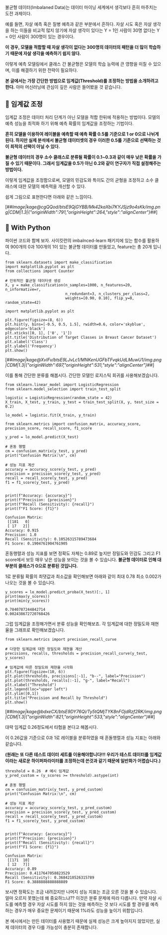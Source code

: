 불균형 데이터(Imbalaned Data)는 데이터 마이닝 세계에서 생각보다 흔히 마주치는 도전 과제이다.

예를 들면, 자살 예측 혹은 질병 예측과 같은 부분에서 흔하다. 자살 시도 혹은 자살 생각을 하는 이들을 비교적 많지 않기에 자살 생각이 있다는 Y = 1인 사람이 30명 없다는 Y = 0인 사람이 300명이 있는 경우이다. 

**이 경우, 모델을 적합할 때 자살 생각이 없다는 300명의 데이터의 패턴을 더 많이 학습하기 때문에 자살 생각을 예측하기 쉽지 않다.**

이렇게 예측 모델링에서 클래스 간 불균형은 모델의 학습 능력에 큰 영향을 미칠 수 있으며, 이를 해결하기 위한 전략이 필요하다.

**본 글에서는 가장 간단한 방법으로 임계값(Threshold)를 조정하는 방법을 소개하려고 한다.** 아마 머신러닝에 관심이 깊은 사람은 들어봤을 것 같습니다.

## 📌 임계값 조정

임계값 조정은 데이터 처리 단계가 아닌 모델을 적합 한뒤에 적용하는 방법이다. 모델의 예측 성능을 최적화 하기 위해 예측 확률의 임계값을 조정하는 기법이다.

**흔히 모델을 이용하여 레이블을 예측할 때 예측 확률 0.5를 기준으로 1 or 0으로 나뉘게 된다. 하지만 실제 분석에서 불균형 데이터셋의 경우 이러한 0.5를 기준으로 선택하는 것이 최적의 선택이 아닐 수 있다.**

**불균형 데이터의 경우 소수 클래스로 분류될 확률이 0.1~0.3과 같이 매우 낮은 확률을 가질 수 있기 때문이다. 그래서 임계값을 0.5가 아닌 0.2와 같이 연구자가 직접 설정해주는 방법이다.**

이렇게 임계값을 조정함으로써, 모델의 민감도와 특이도 간의 균형을 조정하고 소수 클래스에 대한 모델의 예측력을 개선할 수 있다.

쉽게 그림으로 표현한다면 아래와 같은 느낌이다.

[##_Image|kage@cgQQod/btsE9QjGYBB/Mk42kaXbi7KYJSjz9o4sKk/img.png|CDM|1.3|{"originWidth":791,"originHeight":264,"style":"alignCenter"}_##]

## 📌 With Python

파이썬 코드와 함께 보자. 사이킷런의 imbalnced-learn 패키지에 있는 함수를 활용하여 900개의 0과 100개의 1이 있는 불균형 데이터를 만들었고, feature는 총 20개 입니다.

```
from sklearn.datasets import make_classification
import matplotlib.pyplot as plt
from collections import Counter

# 인위적인 불균형 데이터셋 생성
X, y = make_classification(n_samples=1000, n_features=20, n_informative=r,
                           n_redundant=3, n_clusters_per_class=2,
                           weights=[0.90, 0.10], flip_y=0, random_state=42)

import matplotlib.pyplot as plt

plt.figure(figsize=(8, 6))
plt.hist(y, bins=[-0.5, 0.5, 1.5], rwidth=0.6, color='skyblue', edgecolor='black')
plt.xticks([0, 1], ['0', '1'])
plt.title('Distribution of Target Classes in Breast Cancer Dataset')
plt.xlabel('Class')
plt.ylabel('Frequency')
plt.show()
```

[##_Image|kage@XvIFv/btsE9LJvLc1/MNKenUGFbTFvqkUdLMuwU1/img.png|CDM|1.3|{"originWidth":697,"originHeight":531,"style":"alignCenter"}_##]

이를 통해 간단한 분류를 해봅시다. 간단한 모델인 로지스틱 회귀를 사용해보겠습니다.

```
from sklearn.linear_model import LogisticRegression
from sklearn.model_selection import train_test_split

logistic = LogisticRegression(random_state = 42)
X_train, X_test, y_train, y_test = train_test_split(X, y, test_size = 0.2)

lo_model = logistic.fit(X_train, y_train)

from sklearn.metrics import confusion_matrix, accuracy_score, precision_score, recall_score, f1_score

y_pred = lo_model.predict(X_test)

# 혼동 행렬
cm = confusion_matrix(y_test, y_pred)
print("Confusion Matrix:\n", cm)

# 성능 지표 계산
accuracy = accuracy_score(y_test, y_pred)
precision = precision_score(y_test, y_pred)
recall = recall_score(y_test, y_pred)  
f1 = f1_score(y_test, y_pred)


print(f"Accuracy: {accuracy}")
print(f"Precision: {precision}")
print(f"Recall (Sensitivity): {recall}")
print(f"F1 Score: {f1}")
```

```
Confusion Matrix:
 [[181   0]
 [ 17   2]]
Accuracy: 0.915
Precision: 1.0
Recall (Sensitivity): 0.10526315789473684
F1 Score: 0.1904761904761905
```

혼동행렬과 성능 지표를 보면 정확도 자체는 0.89로 높지만 정밀도와 민감도 그리고 F1 score에서 보듯 매우 낮은 성능을 보이는 것을 볼 수 있습니다. **불균형 데이터로 인해 대부분의 클래스가 0으로 분류된 것입니다.**

1로 분류될 확률의 최댓값과 최소값을 확인해보면 아래와 같이 최대 0.78 최소 0.002가 나오는 것을 볼 수 있습니다.

```
y_scores = lo_model.predict_proba(X_test)[:, 1]
print(max(y_scores))
print(min(y_scores))
```

```
0.7840787244842714
0.002438672720768426
```

그럽 임계값을 조정해가면서 분류 성능을 확인해보죠. 각 임계값에 대한 정밀도와 재현율을 그래프로 확인해보겠습니다.

```
from sklearn.metrics import precision_recall_curve

# 다양한 임계값에 대한 정밀도와 재현율 계산
precisions, recalls, thresholds = precision_recall_curve(y_test, y_scores)

# 임계값에 따른 정밀도와 재현율 시각화
plt.figure(figsize=(10, 6))
plt.plot(thresholds, precisions[:-1], "b--", label="Precision")
plt.plot(thresholds, recalls[:-1], "g-", label="Recall")
plt.xlabel("Threshold")
plt.legend(loc="upper left")
plt.ylim([0,1])
plt.title("Precision and Recall by Threshold")
plt.show()
```

[##_Image|kage@bdxeCX/btsE9DY76Qi/Ty5tQMjTYK8nFOjdRzf2RK/img.png|CDM|1.3|{"originWidth":821,"originHeight":533,"style":"alignCenter"}_##]

대략 임계값 0.26정도에서 타협을 본다고 해봅시다.

이 0.26값을 기준으로 0과 1로 레이블을 분류하였을 때 혼돌행렬과 성능 지표는 아래와 같습니다.

**(원래는 또 다른 테스트 데이터 세트를 이용해야합니다!!! 우리가 테스트 데이터를 임계값이라는 새로운 하이퍼파라미터를 조정하는데 쓴것과 같기 때문에 일반화가 어렵습니다.)**

```
threshold = 0.26  # 예시 임계값
y_pred_custom = (y_scores >= threshold).astype(int)

# 혼동 행렬
cm = confusion_matrix(y_test, y_pred_custom)
print("Confusion Matrix:\n", cm)

# 성능 지표 계산
accuracy = accuracy_score(y_test, y_pred_custom)
precision = precision_score(y_test, y_pred_custom)
recall = recall_score(y_test, y_pred_custom)  
f1 = f1_score(y_test, y_pred_custom)


print(f"Accuracy: {accuracy}")
print(f"Precision: {precision}")
print(f"Recall (Sensitivity): {recall}")
print(f"F1 Score: {f1}")
```

```
Confusion Matrix:
 [[171  10]
 [ 12   7]]
Accuracy: 0.89
Precision: 0.4117647058823529
Recall (Sensitivity): 0.3684210526315789
F1 Score: 0.3888888888888889
```

보시면 정확도는 조금 내려갔지만 나머지 성능 지표는 조금 오른 것을 볼 수 있습니다. 얼마 오르지 못했는데 왜 중요하느냐?? 이것은 분류 문제에 따라 다릅니다. 만약 자살 시도를 예측할 경우 자살 시도를 하지 않는 것을 예측하는 것 보다 시도를 할 경우를 예측하는 경우가 매우 중요한 문제이기 때문에 1%라도 성능을 높이기 위함입니다.

본 예시에서는 만든 데이터를 사용했기 때문에 실제 성능은 크게 높아지지 않았지만, 실제 데이터의 경우 다를 가능성이 충분히 존재합니다.
